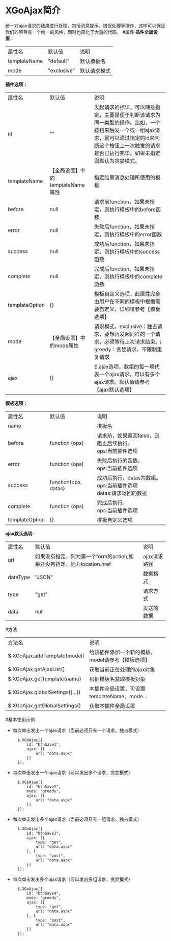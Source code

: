 # XGoAjax简介
统一对ajax请求的结果进行处理，包括消息提示、错误处理等操作，这样可以保证我们的项目有一个统一的风格，同时也简化了大量的代码。
#属性
**插件全局设置：**
<table>
<tr>
<td>属性名</td>
<td>默认值</td>
<td>说明</td>
</tr>
<tr>
<td>templateName</td>
<td>"default"</td>
<td>默认模板名</td>
</tr>
<tr>
<td>mode</td>
<td>"exclusive"</td>
<td>默认请求模式</td>
</tr>
</table>

**插件选项：**

<table>
<tr>
<td>属性名</td>
<td>默认值</td>
<td>说明</td>
</tr>
<tr>
<td>id</td>
<td>""</td>
<td>发起请求的标识，可以随意指定，主要是便于判断该请求为同一类型的操作。比如，一个按钮来触发一个或一组ajax请求，就可以通过指定的id来判断这个按钮上一次触发的请求是否已执行完毕。如果未指定则默认为贪婪模式。</td>
</tr>
<tr>
<td>templateName</td>
<td>【全局设置】中的templateName属性</td>
<td>
指定结果消息处理所使用的模板
</td>
</tr>

<tr>
<td>before</td>
<td>null</td>
<td>请求前function，如果未指定，则执行模板中的before函数</td>
</tr>
<tr>
<td>error</td>
<td>null</td>
<td>失败后function，如果未指定，则执行模板中的error函数</td>
</tr>
<tr>
<td>success</td>
<td>null</td>
<td>成功后function，如果未指定，则执行模板中的success函数</td>
</tr>
<tr>
<td>complete</td>
<td>null</td>
<td>完成后function，如果未指定，则执行模板中的complete函数</td>
</tr>
<tr>
<td>templateOption</td>
<td>{}</td>
<td>
模板自定义选项，此属性完全由用户在不同的模板中根据需要自定义，详细请参考【模板选项】
</td>
</tr>
<tr>
<td>mode</td>
<td>【全局设置】中的mode属性</td>
<td>
请求模式，exclusive：独占请求，要想再发起同样的一个请求，必须等待上次请求结束。；greedy：贪婪请求，不限制重复请求
</td>
</tr>
<tr>
<td>ajax</td>
<td>[]</td>
<td>$.ajax选项，数组的每一项代表一个ajax请求，可以有多个ajax请求。默认值请参考【ajax默认选项】</td>
</tr>
</table>

**模板选项：**
<table>
<tr>
<td>属性名</td>
<td>默认值</td>
<td>说明</td>
</tr>
<tr>
<td>name</td>
<td></td>
<td>模板名</td>
</tr>
<tr>
<td>before</td>
<td>function (ops)</td>
<td>
请求前，如果返回false，则阻止后续执行。
<br/>
ops:当前插件选项
</td>
</tr>
<tr>
<td>error</td>
<td>function (ops)</td>
<td>
失败后执行的函数。
<br/>
ops:当前插件选项
</td>
</tr>
<tr>
<td>success</td>
<td>function(ops, datas)</td>
<td>
成功后执行，datas为数组。
<br/>
ops:当前插件选项
<br/>
datas:请求返回的数据
</td>
</tr>
<tr>
<td>complete</td>
<td>function (ops)</td>
<td>完成后执行。
<br/>
ops:当前插件选项
</td>
</tr>
<tr>
<td>templateOption</td>
<td>{}</td>
<td>模板自定义选项</td>
</tr>
</table>

**ajax默认选项:**
<table>
<tr>
<td>属性名</td>
<td>默认值</td>
<td>说明</td>
</tr>
<tr>
<td>url</td>
<td>如果没有指定，则为第一个form的action,如果还没有指定，则为location.href</td>
<td>ajax请求路径</td>
</tr>
<tr>
<td>dataType</td>
<td>"JSON"</td>
<td>数据格式</td>
</tr>
<tr>
<td>type</td>
<td>"get"</td>
<td>请求方式</td>
</tr>
<tr>
<td>data</td>
<td>null</td>
<td>发送的数据</td>
</tr>

</table>

#方法
<table>
<tr>
<td>方法名</td>
<td>说明</td>
</tr>
<tr>
<td>$.XGoAjax.addTemplate(model)</td>
<td>给该插件添加一个新的模板，model请参考【模板选项】</td>
</tr>
<tr>
<td>$.XGoAjax.getAjaxList()</td>
<td>获取当前正在处理的ajax对象</td>
</tr>
<tr>
<td>$.XGoAjax.getTemplate(name)</td>
<td>根据模板名获取模板对象</td>
</tr>
<tr>
<td>$.XGoAjax.globalSettings({...})</td>
<td>本插件全局设置，可设置templateName、mode...</td>
</tr>
<tr>
<td>$.XGoAjax.getGlobalSettings()</td>
<td>获取本插件全局设置</td>
</tr>
</table>

#基本使用示例
- 每次单击发出一个ajax请求（当前必须只有一个请求，独占模式）

        $.XGoAjax({
            id: "btnSave1",
            ajax: [{
                url: "data.aspx"
            }]
        });

- 每次单击发出一个ajax请求（可以发出多个请求，贪婪模式）

        $.XGoAjax({
            id: "btnSave2",
            mode: "greedy",
            ajax: [{
                url: "data.aspx"
            }]
        });

- 每次单击发出多个ajax请求（当前必须只有一组请求，独占模式）

        $.XGoAjax({
            id: "btnSave3",
            ajax: [{
                type: "get",
                url: "data.aspx"
            }, {
                type: "post",
                url: "data.aspx"
            }]
        });

- 每次单击发出多个ajax请求（可以发出多组请求，贪婪模式）

        $.XGoAjax({
            id: "btnSave4",
            mode: "greedy",
            ajax: [{
                type: "get",
                url: "data.aspx"
            }, {
                type: "post",
                url: "data.aspx"
            }]
        });